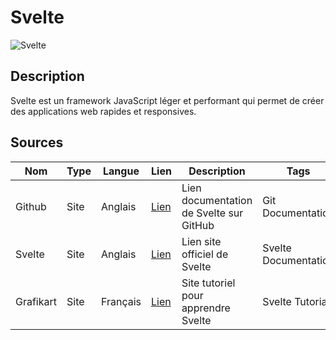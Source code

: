 # Svelte

![Svelte](https://upload.wikimedia.org/wikipedia/commons/thumb/1/1b/Svelte_Logo.svg/1200px-Svelte_Logo.svg.png)

## Description 

Svelte est un framework JavaScript léger et performant qui permet de créer des applications web rapides et responsives.

## Sources 

Nom | Type | Langue | Lien | Description | Tags | Note
--- | --- | --- | --- | --- | --- | ---
Github | Site | Anglais | [Lien](https://github.com/sveltejs/svelte) | Lien documentation de Svelte sur GitHub | Git Documentation | 4/5
Svelte | Site | Anglais | [Lien](https://svelte.dev/) | Lien site officiel de Svelte | Svelte Documentation | 5/5
Grafikart | Site | Français | [Lien](https://grafikart.fr/tutoriels/svelte) | Site tutoriel pour apprendre Svelte | Svelte Tutorial | 4/5